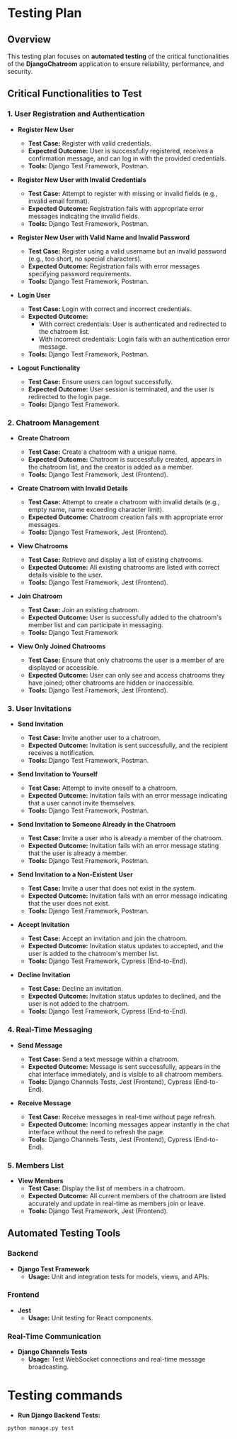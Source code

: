 # Testing Plan

## Overview
This testing plan focuses on **automated testing** of the critical functionalities of the **DjangoChatroom** application to ensure reliability, performance, and security.

## Critical Functionalities to Test

### 1. User Registration and Authentication
- **Register New User**
  - **Test Case:** Register with valid credentials.
  - **Expected Outcome:** User is successfully registered, receives a confirmation message, and can log in with the provided credentials.
  - **Tools:** Django Test Framework, Postman.

- **Register New User with Invalid Credentials**
  - **Test Case:** Attempt to register with missing or invalid fields (e.g., invalid email format).
  - **Expected Outcome:** Registration fails with appropriate error messages indicating the invalid fields.
  - **Tools:** Django Test Framework, Postman.

- **Register New User with Valid Name and Invalid Password**
  - **Test Case:** Register using a valid username but an invalid password (e.g., too short, no special characters).
  - **Expected Outcome:** Registration fails with error messages specifying password requirements.
  - **Tools:** Django Test Framework, Postman.

- **Login User**
  - **Test Case:** Login with correct and incorrect credentials.
  - **Expected Outcome:** 
    - With correct credentials: User is authenticated and redirected to the chatroom list.
    - With incorrect credentials: Login fails with an authentication error message.
  - **Tools:** Django Test Framework, Postman.

- **Logout Functionality**
  - **Test Case:** Ensure users can logout successfully.
  - **Expected Outcome:** User session is terminated, and the user is redirected to the login page.
  - **Tools:** Django Test Framework.

### 2. Chatroom Management
- **Create Chatroom**
  - **Test Case:** Create a chatroom with a unique name.
  - **Expected Outcome:** Chatroom is successfully created, appears in the chatroom list, and the creator is added as a member.
  - **Tools:** Django Test Framework, Jest (Frontend).

- **Create Chatroom with Invalid Details**
  - **Test Case:** Attempt to create a chatroom with invalid details (e.g., empty name, name exceeding character limit).
  - **Expected Outcome:** Chatroom creation fails with appropriate error messages.
  - **Tools:** Django Test Framework, Jest (Frontend).

- **View Chatrooms**
  - **Test Case:** Retrieve and display a list of existing chatrooms.
  - **Expected Outcome:** All existing chatrooms are listed with correct details visible to the user.
  - **Tools:** Django Test Framework, Jest (Frontend).

- **Join Chatroom**
  - **Test Case:** Join an existing chatroom.
  - **Expected Outcome:** User is successfully added to the chatroom's member list and can participate in messaging.
  - **Tools:** Django Test Framework

- **View Only Joined Chatrooms**
  - **Test Case:** Ensure that only chatrooms the user is a member of are displayed or accessible.
  - **Expected Outcome:** User can only see and access chatrooms they have joined; other chatrooms are hidden or inaccessible.
  - **Tools:** Django Test Framework, Jest (Frontend).

### 3. User Invitations
- **Send Invitation**
  - **Test Case:** Invite another user to a chatroom.
  - **Expected Outcome:** Invitation is sent successfully, and the recipient receives a notification.
  - **Tools:** Django Test Framework, Postman.

- **Send Invitation to Yourself**
  - **Test Case:** Attempt to invite oneself to a chatroom.
  - **Expected Outcome:** Invitation fails with an error message indicating that a user cannot invite themselves.
  - **Tools:** Django Test Framework, Postman.

- **Send Invitation to Someone Already in the Chatroom**
  - **Test Case:** Invite a user who is already a member of the chatroom.
  - **Expected Outcome:** Invitation fails with an error message stating that the user is already a member.
  - **Tools:** Django Test Framework, Postman.

- **Send Invitation to a Non-Existent User**
  - **Test Case:** Invite a user that does not exist in the system.
  - **Expected Outcome:** Invitation fails with an error message indicating that the user does not exist.
  - **Tools:** Django Test Framework, Postman.

- **Accept Invitation**
  - **Test Case:** Accept an invitation and join the chatroom.
  - **Expected Outcome:** Invitation status updates to accepted, and the user is added to the chatroom's member list.
  - **Tools:** Django Test Framework, Cypress (End-to-End).

- **Decline Invitation**
  - **Test Case:** Decline an invitation.
  - **Expected Outcome:** Invitation status updates to declined, and the user is not added to the chatroom.
  - **Tools:** Django Test Framework, Cypress (End-to-End).

### 4. Real-Time Messaging
- **Send Message**
  - **Test Case:** Send a text message within a chatroom.
  - **Expected Outcome:** Message is sent successfully, appears in the chat interface immediately, and is visible to all chatroom members.
  - **Tools:** Django Channels Tests, Jest (Frontend), Cypress (End-to-End).

- **Receive Message**
  - **Test Case:** Receive messages in real-time without page refresh.
  - **Expected Outcome:** Incoming messages appear instantly in the chat interface without the need to refresh the page.
  - **Tools:** Django Channels Tests, Jest (Frontend), Cypress (End-to-End).

### 5. Members List
- **View Members**
  - **Test Case:** Display the list of members in a chatroom.
  - **Expected Outcome:** All current members of the chatroom are listed accurately and update in real-time as members join or leave.
  - **Tools:** Django Test Framework, Jest (Frontend).

## Automated Testing Tools

### Backend
- **Django Test Framework**
  - **Usage:** Unit and integration tests for models, views, and APIs.


### Frontend
- **Jest**
  - **Usage:** Unit testing for React components.

### Real-Time Communication
- **Django Channels Tests**
  - **Usage:** Test WebSocket connections and real-time message broadcasting.

# Testing commands
- **Run Django Backend Tests:**
```
python manage.py test
```

